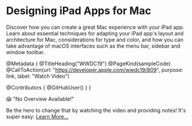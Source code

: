 # Designing iPad Apps for Mac

Discover how you can create a great Mac experience with your iPad app. Learn about essential techniques for adapting your iPad app's layout and architecture for Mac, considerations for type and color, and how you can take advantage of macOS interfaces such as the menu bar, sidebar and window toolbar.

@Metadata {
   @TitleHeading("WWDC19")
   @PageKind(sampleCode)
   @CallToAction(url: "https://developer.apple.com/wwdc19/809", purpose: link, label: "Watch Video")

   @Contributors {
      @GitHubUser(<replace this with your GitHub handle>)
   }
}

😱 "No Overview Available!"

Be the hero to change that by watching the video and providing notes! It's super easy:
 [Learn More…](https://wwdcnotes.github.io/WWDCNotes/documentation/wwdcnotes/contributing)
